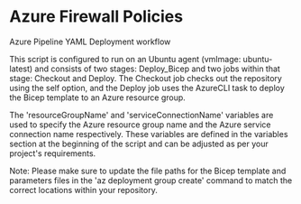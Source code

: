 # Azure Firewall Policies

Azure Pipeline YAML Deployment workflow

This script is configured to run on an Ubuntu agent (vmImage: ubuntu-latest) and consists of two stages: Deploy_Bicep and two jobs within that stage: Checkout and Deploy. The Checkout job checks out the repository using the self option, and the Deploy job uses the AzureCLI task to deploy the Bicep template to an Azure resource group.

The 'resourceGroupName' and 'serviceConnectionName' variables are used to specify the Azure resource group name and the Azure service connection name respectively. These variables are defined in the variables section at the beginning of the script and can be adjusted as per your project's requirements.

Note: Please make sure to update the file paths for the Bicep template and parameters files in the 'az deployment group create' command to match the correct locations within your repository.